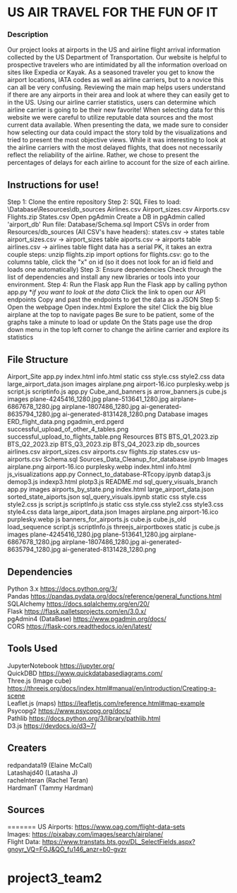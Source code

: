 # US AIR TRAVEL FOR THE FUN OF IT

### Description
Our project looks at airports in the US and airline flight arrival information collected by the US Department of Transportation. Our website is helpful to prospective travelers who are intimidated by all the information overload on sites like Expedia or Kayak. As a seasoned traveler you get to know the airport locations, IATA codes as well as airline carriers, but to a novice this can all be very confusing. Reviewing the main map helps users understand if there are any airports in their area and look at where they can easily get to in the US. Using our airline carrier statistics, users can determine which airline carrier is going to be their new favorite!
When selecting data for this website we were careful to utilize reputable data sources and the most current data available. When presenting the data, we made sure to consider how selecting our data could impact the story told by the visualizations and tried to present the most objective views. While it was interesting to look at the airline carriers with the most delayed flights, that does not necessarily reflect the reliability of the airline. Rather, we chose to present the percentages of delays for each airline to account for the size of each airline.

## Instructions for use!
Step 1: Clone the entire repository 
Step 2: SQL 
Files to load: 
\Database\Resources\db_sources 
Airlines.csv 
Airport_sizes.csv 
Airports.csv 
Flights.zip 
States.csv 
Open pgAdmin 
Create a DB in pgAdmin called 'airport_db' 
Run file: Database/Schema.sql 
Import CSVs in order from Resources/db_sources (All CSV's have headers): 
states.csv -> states table 
airport_sizes.csv -> airport_sizes table 
aiports.csv -> airports table 
airlines.csv -> airlines table 
flight data has a serial PK, it takes an extra couple steps: 
unzip flights.zip 
import options for flights.csv: go to the columns table, click the "x" on id (so it does not look for an id field and loads one  automatically) 
Step 3: Ensure dependencies 
Check through the list of dependencies and install any new libraries or tools into your environment. 
Step 4: Run the Flask app 
Run the Flask app by calling python app.py 
**if you want to look at the data* 
Click the link to open our API endpoints 
Copy and past the endpoints to get the data as a JSON 
Step 5: Open the webpage 
Open index.html 
Explore the site! 
Click the big blue airplane at the top to navigate pages 
Be sure to be patient, some of the graphs take a minute to load or update 
On the Stats page use the drop down menu in the top left corner to change the airline carrier and explore its statistics 

## File Structure
Airport_Site 
    app.py 
    index.html 
    info.html 
    static 
        css 
            style.css 
            style2.css 
        data 
            large_airport_data.json 
        images 
            airplane.png 
            airport-16.ico 
            purplesky.webp 
        js 
            script.js 
            scriptinfo.js 
app.py 
Cube_and_banners 
    js 
        arrow_banners.js 
        cube.js 
        images 
            plane-4245416_1280.jpg 
            plane-513641_1280.jpg 
            airplane-6867678_1280.jpg 
            airplane-1807486_1280.jpg 
            ai-generated-8635794_1280.jpg 
            ai-generated-8131428_1280.png
Database 
    images 
        ERD_flight_data.png 
        pgadmin_erd.pgerd 
        successful_upload_of_other_4_tables.png 
        successful_upload_to_flights_table.png 
    Resources 
        BTS 
            BTS_Q1_2023.zip 
            BTS_Q2_2023.zip 
            BTS_Q3_2023.zip 
            BTS_Q4_2023.zip 
        db_sources 
            airlines.csv 
            airport_sizes.csv 
            airports.csv 
            flights.zip 
            states.csv 
        us-airports.csv 
    Schema.sql 
    Sources_Data_Cleanup_for_database.ipynb 
Images 
    airplane.png 
    airport-16.ico 
    purplesky.webp 
index.html 
info.html 
js_visualizations 
    app.py 
    Connect_to_database-RTcopy.ipynb 
    datap3.js 
    demop3.js 
    indexp3.html 
    plotp3.js 
README.md 
sql_query_visuals_branch 
    app.py 
    images 
        airports_by_state.png
    index.html 
    large_airport_data.json 
    sorted_state_aiports.json 
    sql_query_visuals.ipynb 
    static 
        css 
            style.css 
            style2.css 
        js 
            script.js 
            scriptInfo.js 
static 
    css 
        style.css 
        style2.css 
        style3.css 
        style4.css 
    data 
        large_aiport_data.json 
    Images 
        airplane.png 
        airport-16.ico 
        purplesky.webp 
    js 
        banners_for_airports.js 
        cube.js 
        cube.js_old 
        load_sequence 
        script.js 
        scriptInfo.js 
threejs_airportboxes 
    static 
        js 
            cube.js 
            images 
                plane-4245416_1280.jpg 
                plane-513641_1280.jpg 
                airplane-6867678_1280.jpg 
                airplane-1807486_1280.jpg 
                ai-generated-8635794_1280.jpg 
                ai-generated-8131428_1280.png

## Dependencies
Python 3.x https://docs.python.org/3/<br>
Pandas https://pandas.pydata.org/docs/reference/general_functions.html<br>
SQLAlchemy https://docs.sqlalchemy.org/en/20/<br>
Flask https://flask.palletsprojects.com/en/3.0.x/<br>
pgAdmin4 (DataBase) https://www.pgadmin.org/docs/<br>
CORS https://flask-cors.readthedocs.io/en/latest/<br>

## Tools Used
JupyterNotebook https://jupyter.org/<br>
QuickDBD https://www.quickdatabasediagrams.com/<br>
Three.js (Image cube) https://threejs.org/docs/index.html#manual/en/introduction/Creating-a-scene<br>
Leaflet.js (maps) https://leafletjs.com/reference.html#map-example<br>
Psycopg2 https://www.psycopg.org/docs/<br>
Pathlib https://docs.python.org/3/library/pathlib.html<br>
D3.js https://devdocs.io/d3~7/<br>

## Creaters
redpandata19 (Elaine McCall)<br>
Latashajd40 (Latasha J)<br>
rachelnteran (Rachel Teran)<br>
HardmanT (Tammy Hardman)<br>
## Sources
=======
US Airports: https://www.oag.com/flight-data-sets <br>
Images: https://pixabay.com/images/search/airplane/ <br>
Flight Data: https://www.transtats.bts.gov/DL_SelectFields.aspx?gnoyr_VQ=FGJ&QO_fu146_anzr=b0-gvzr
# project3_team2